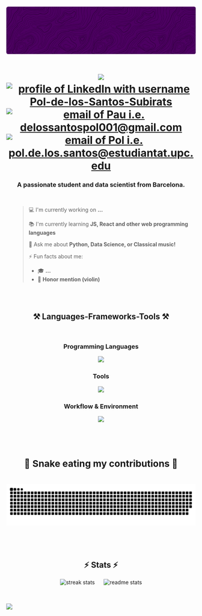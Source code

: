 
![Banner GitHub](github-header-image.png)

<!--- ------------------------------------------------------------------------------------------------------------------------------------------------------ -->
<!--- -- Visitor Badge + Links ----------------------------------------------------------------------------------------------------------------------------- -->
<!--- ------------------------------------------------------------------------------------------------------------------------------------------------------ -->
<div align="center">
    <h1 align="center">
        <img src="https://readme-typing-svg.demolab.com?font=Source+Code+Pro&weight=600&size=30&duration=4000&pause=1000&color=3D9CF7&center=true&vCenter=true&width=435&lines=Welcome+to+my+GitHub!%F0%9F%9A%80;I'm+Pau!%F0%9F%91%8B" />
        <br>
        <a href="https://www.linkedin.com/in/pau-mateo-bernadó-37292830b"><img src="https://img.shields.io/badge/LinkedIn-d5d5d5?style=for-the-badge&logo=linkedin&logoColor=blue" alt="profile of LinkedIn with username Pol-de-los-Santos-Subirats" /></a>
        <a href="mailto:pau.mateo.bernado@gmail.com"><img src="https://img.shields.io/badge/Personal-d5d5d5?style=for-the-badge&logo=gmail&logoColor=red" alt="email of Pau i.e.   delossantospol001@gmail.com" /></a>
        <a href="mailto:pau.mateo.bernado@estudiantat.upc.edu"><img src="https://img.shields.io/badge/University-d5d5d5?style=for-the-badge&logo=gmail&logoColor=red" alt="email of Pol i.e.   pol.de.los.santos@estudiantat.upc.edu" /></a>
    </h1>
</div>

<h3 align="center">A passionate student and data scientist from Barcelona. </h3>
<br>
<div style="padding-left: 20px;">

> 💻 I'm currently working on **...**
>
> 📚 I'm currently learning **JS, React and other web programming languages**
>
> 💬 Ask me about **Python, Data Science, or Classical music!**
>
> ⚡ Fun facts about me:
> - 🎓 **...**
> - 🥇 **Honor mention (violin)**


</div>

<br><br>
<h2 align="center">⚒️ Languages-Frameworks-Tools ⚒️</h2>
<br/>

<!-- Programming Languages -->
<h3 align="center">Programming Languages</p>
<p align="center">
    <img src="https://skillicons.dev/icons?i=python,cpp,r,matlab" />
</p>

<!-- Tools -->
<h3 align="center">Tools</p>
<p align="center">
    <img src="https://skillicons.dev/icons?i=postgres,pytorch,aws,elasticsearch,sklearn,cassandra" />
</p>

<!-- Workflow & Environment -->
<h3 align="center">Workflow & Environment</p>
<p align="center">
    <img src="https://skillicons.dev/icons?i=powershell,git,latex,bash" />
</p>





<br><br>
<div align="center">
    <h2>🐍 Snake eating my contributions 🐍</h2>
    <br>
    <img alt="snake eating my contributions" src="https://raw.githubusercontent.com/PDelos/PDelos/output/github-contribution-grid-snake.svg" />
</div>

<br><br>
<h2 align="center">⚡ Stats ⚡</h2>
<div align=center>
    <img width=390 height=200 src="https://github-readme-streak-stats-salesp07.vercel.app/?user=PDelos&count_private=true&theme=react&border_radius=10" alt="streak stats" />
    &nbsp;&nbsp;&nbsp;&nbsp;
    <img width=390 height=200 src="https://github-readme-stats-salesp07.vercel.app/api?username=PDelos&count_private=true&show_icons=true&theme=react&rank_icon=github&border_radius=10" alt="readme stats" />
</div>

<br><br>
<img src="https://www.animatedimages.org/data/media/562/animated-line-image-0184.gif" width="1920" />


